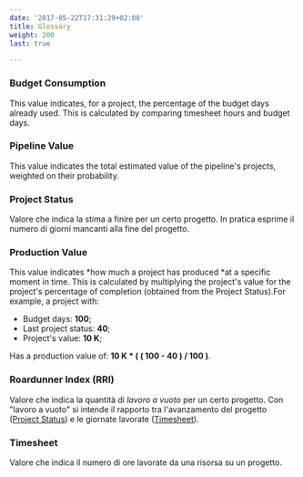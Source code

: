```yaml
---
date: '2017-05-22T17:31:29+02:00'
title: Glossary
weight: 200
last: true

---
```

### Budget Consumption

This value indicates, for a project, the percentage of the budget days already used. This is calculated by comparing timesheet hours and budget days.

### Pipeline Value

This value indicates the total estimated value of the pipeline's projects, weighted on their probability.

### Project Status

Valore che indica la stima a finire per un certo progetto. In pratica esprime il numero di giorni mancanti alla fine del progetto.

### Production Value

This value indicates *how much a project has produced *at a specific moment in time. This is calculated by multiplying the project's value for the project's percentage of completion (obtained from the Project Status).For example, a project with:

* Budget days: **100**;
* Last project status: **40**;
* Project's value: **10 K**;

Has a production value of: **10 K * ( ( 100 - 40 ) / 100 )**.

### Roardunner Index (RRI)

Valore che indica la quantità di *lavoro a vuoto* per un certo progetto. Con "lavoro a vuoto" si intende il rapporto tra l'avanzamento del progetto ([Project Status](/glossary/index/#project-status)) e le giornate lavorate ([Timesheet](/glossary/index/#timesheet)).

### Timesheet

Valore che indica il numero di ore lavorate da una risorsa su un progetto.